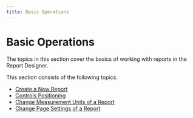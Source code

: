 ```yaml
---
title: Basic Operations
---
```

# Basic Operations
The topics in this section cover the basics of working with reports in the Report Designer.

This section consists of the following topics.
* [Create a New Report](../../../../../interface-elements-for-desktop/articles/report-designer/report-designer-for-winforms/create-reports/basic-operations/create-a-new-report.md)
* [Controls Positioning](../../../../../interface-elements-for-desktop/articles/report-designer/report-designer-for-winforms/create-reports/basic-operations/controls-positioning.md)
* [Change Measurement Units of a Report](../../../../../interface-elements-for-desktop/articles/report-designer/report-designer-for-winforms/create-reports/basic-operations/change-measurement-units-of-a-report.md)
* [Change Page Settings of a Report](../../../../../interface-elements-for-desktop/articles/report-designer/report-designer-for-winforms/create-reports/basic-operations/change-page-settings-of-a-report.md)